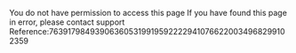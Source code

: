 You do not have permission to access this page If you have found this page in error, please contact support Reference:7639179849390636053199195922229410766220034968299102359